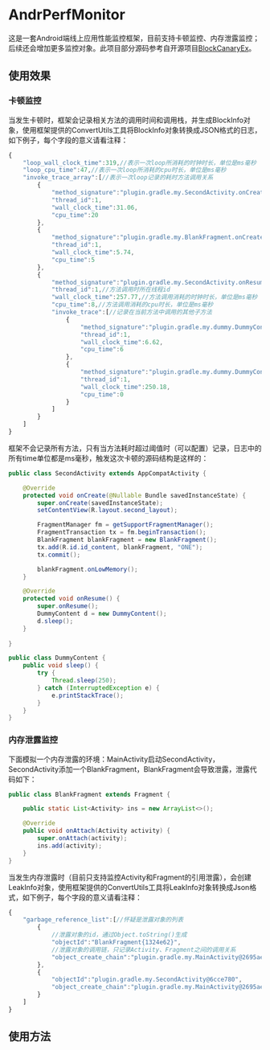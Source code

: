 AndrPerfMonitor
=======
这是一套Android端线上应用性能监控框架，目前支持卡顿监控、内存泄露监控；后续还会增加更多监控对象。此项目部分源码参考自开源项目[BlockCanaryEx](https://github.com/seiginonakama/BlockCanaryEx)。

## 使用效果
### 卡顿监控
当发生卡顿时，框架会记录相关方法的调用时间和调用栈，并生成BlockInfo对象，使用框架提供的ConvertUtils工具将BlockInfo对象转换成JSON格式的日志，如下例子，每个字段的意义请看注释：
```js
{
    "loop_wall_clock_time":319,//表示一次loop所消耗的时钟时长，单位是ms毫秒
    "loop_cpu_time":47,//表示一次loop所消耗的cpu时长，单位是ms毫秒
    "invoke_trace_array":[//表示一次loop记录的耗时方法调用关系
        {
            "method_signature":"plugin.gradle.my.SecondActivity.onCreate(android.os.Bundle)",
            "thread_id":1,
            "wall_clock_time":31.06,
            "cpu_time":20
        },
        {
            "method_signature":"plugin.gradle.my.BlankFragment.onCreateView(android.view.LayoutInflater,android.view.ViewGroup,android.os.Bundle)",
            "thread_id":1,
            "wall_clock_time":5.74,
            "cpu_time":5
        },
        {
            "method_signature":"plugin.gradle.my.SecondActivity.onResume()",//方法的签名
            "thread_id":1,//方法调用时所在线程id
            "wall_clock_time":257.77,//方法调用消耗的时钟时长，单位是ms毫秒
            "cpu_time":8,//方法调用消耗的cpu时长，单位是ms毫秒
            "invoke_trace":[//记录在当前方法中调用的其他子方法
                {
                    "method_signature":"plugin.gradle.my.dummy.DummyContent.<clinit>()",
                    "thread_id":1,
                    "wall_clock_time":6.62,
                    "cpu_time":6
                },
                {
                    "method_signature":"plugin.gradle.my.dummy.DummyContent.sleep()",
                    "thread_id":1,
                    "wall_clock_time":250.18,
                    "cpu_time":0
                }
            ]
        }
    ]
}
```
框架不会记录所有方法，只有当方法耗时超过阈值时（可以配置）记录，日志中的所有time单位都是ms毫秒，触发这次卡顿的源码结构是这样的：
```java
public class SecondActivity extends AppCompatActivity {

    @Override
    protected void onCreate(@Nullable Bundle savedInstanceState) {
        super.onCreate(savedInstanceState);
        setContentView(R.layout.second_layout);

        FragmentManager fm = getSupportFragmentManager();
        FragmentTransaction tx = fm.beginTransaction();
        BlankFragment blankFragment = new BlankFragment();
        tx.add(R.id.id_content, blankFragment, "ONE");
        tx.commit();

        blankFragment.onLowMemory();
    }

    @Override
    protected void onResume() {
        super.onResume();
        DummyContent d = new DummyContent();
        d.sleep();
    }
    
}
```
```java
public class DummyContent {
    public void sleep() {
        try {
            Thread.sleep(250);
        } catch (InterruptedException e) {
            e.printStackTrace();
        }
    }
}
```
### 内存泄露监控
下面模拟一个内存泄露的环境：MainActivity启动SecondActivity，SecondActivity添加一个BlankFragment，BlankFragment会导致泄露，泄露代码如下：
```java
public class BlankFragment extends Fragment {

    public static List<Activity> ins = new ArrayList<>();

    @Override
    public void onAttach(Activity activity) {
        super.onAttach(activity);
        ins.add(activity);
    }
}
```
当发生内存泄露时（目前只支持监控Activity和Fragment的引用泄露），会创建LeakInfo对象，使用框架提供的ConvertUtils工具将LeakInfo对象转换成Json格式，如下例子，每个字段的意义请看注释：
```js
{
    "garbage_reference_list":[//怀疑是泄露对象的列表
        {
            //泄露对象的id，通过Object.toString()生成
            "objectId":"BlankFragment{1324e62}",
            //泄露对象的调用链，只记录Activity、Fragment之间的调用关系
            "object_create_chain":"plugin.gradle.my.MainActivity@2695ae7->plugin.gradle.my.SecondActivity@6cce780->BlankFragment{1324e62 #0 id=0x7f0b006f ONE}"
        },
        {
            "objectId":"plugin.gradle.my.SecondActivity@6cce780",
            "object_create_chain":"plugin.gradle.my.MainActivity@2695ae7->plugin.gradle.my.SecondActivity@6cce780"
        }
    ]
}
```
## 使用方法







